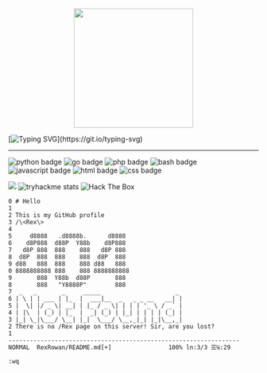 <br>
<p align="center"> <img width="240" src="https://media.tenor.com/Nzdiy3Bm1i8AAAAC/anonymous-anonymiss.gif"/>
<br>

[![Typing SVG](https://readme-typing-svg.demolab.com?font=Fira+Code&size=30&pause=1000&color=00FF85&center=true&vCenter=true&multiline=true&width=435&height=100&lines=Rex%2C+wake+up!+;Follow+the+black+wolf!)](https://git.io/typing-svg)

---

<p>
    <img src="https://img.shields.io/badge/-python-green" alt="python badge">
    <img src="https://img.shields.io/badge/-go-red" alt="go badge">
    <img src="https://img.shields.io/badge/-php-blue" alt="php badge">
    <img src="https://img.shields.io/badge/-bash-orange" alt="bash badge">
    <img src="https://img.shields.io/badge/-javascript-yellow" alt="javascript badge">
    <img src="https://img.shields.io/badge/-html-purple" alt="html badge">
    <img src="https://img.shields.io/badge/-css-pink" alt="css badge">
</p>

[![](https://visitcount.itsvg.in/api?id=RexRowan&label=Profile%20Views&color=0&icon=2&pretty=false)](https://visitcount.itsvg.in)
![tryhackme stats](https://raw.githubusercontent.com/RexRowan/RexRowan/master/assets/thm_propic.png)
<img src="http://www.hackthebox.eu/badge/image/1354396" alt="Hack The Box">


```vim
0 # Hello
1
2 This is my GitHub profile 
3 /\<Rex\>
4
5     d8888   .d8888b.      d8888  
6    d8P888  d88P  Y88b    d8P888  
7   d8P 888  888    888   d8P 888  
8  d8P  888  888    888  d8P  888  
9 d88   888  888    888 d88   888  
0 8888888888 888    888 8888888888 
9       888  Y88b  d88P       888  
8       888   "Y8888P"        888
7  _   _       _     _____                     _ 
6 | \ | | ___ | |_  |  ___|__  _   _ _ __   __| |
5 |  \| |/ _ \| __| | |_ / _ \| | | | '_ \ / _` |
4 | |\  | (_) | |_  |  _| (_) | |_| | | | | (_| |
3 |_| \_|\___/ \__| |_|  \___/ \__,_|_| |_|\__,_|
2 There is no /Rex page on this server! Sir, are you lost?
1
-----------------------------------------------------------------
NORMAL  RexRowan/README.md[+]                100% ln:3/3 ☰℅:29

:wq
 
